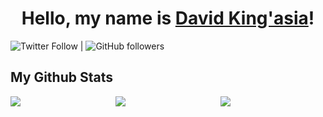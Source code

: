 <h1 align="center">
Hello, my name is <a href="https://dev-kings.github.io/David-Kingasia/">David King'asia</a>!
</h1>

![Twitter Follow](https://img.shields.io/twitter/follow/DaveKings8?style=social) | ![GitHub followers](https://img.shields.io/github/followers/Dev-Kings?style=social)

## My Github Stats

<div style="display: flex;">
    <div style="width: 50%;">
        <img src="https://github-readme-streak-stats.herokuapp.com?user=james-muriithi&theme=gotham" />
    </div>
    <div style="width: 50%;">
        <img src="[![GitHub Streak](https://streak-stats.demolab.com/?user=Dev-Kings&theme=dark)](https://git.io/streak-stats)" />
    </div>
    <div style="width: 50%;">
        <img src="https://github-readme-stats.vercel.app/api?username=Dev-Kings&theme=gotham&custom_title=David%20github%20stats" />
    </div>
</div>